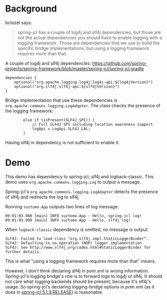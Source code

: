 # Background

bclozel says:

> spring-jcl has a couple of log4j and slf4j dependencies, but those are not the actual
> dependencies you should have to enable logging with a logging framework.
> Those are dependencies that we use to build the specific bridge implementations, but using a
> logging framework requires more than that.

A couple of log4j and slf4j dependencies:
https://github.com/spring-projects/spring-framework/blob/master/spring-jcl/spring-jcl.gradle

```
dependencies {
	optional("org.apache.logging.log4j:log4j-api:${log4jVersion}")
	optional("org.slf4j:slf4j-api:${slf4jVersion}")
}
```

Bridge implementation that use these dependencies is `org.apache.commons.logging.LogAdapter`. The
class checks the presence of the logging framework:

```
		else if (isPresent(SLF4J_SPI)) {
			// Full SLF4J SPI including location awareness support
			logApi = LogApi.SLF4J_LAL;
		}
```

Having slf4j in dependency is not sufficient to enable it.

# Demo

This demo has dependency to spring-jcl, slf4j and logback-classic.
This demo uses `org.apache.commons.logging.Log` to output a message.

Spring-jcl's `org.apache.commons.logging.LogAdapter` detects the presence of slf4j and redirects
the log to slf4j.

Running `suztomo.App` outputs two lines of log message:

```
09:01:03.988 [main] INFO suztomo.App - Hello, spring-jcl log!
09:01:03.990 [main] INFO suztomo.App - Hello, slf4j log!
```

When `logback-classic` dependency is omitted, no message is output:

```
SLF4J: Failed to load class "org.slf4j.impl.StaticLoggerBinder".
SLF4J: Defaulting to no-operation (NOP) logger implementation
SLF4J: See http://www.slf4j.org/codes.html#StaticLoggerBinder for further details.
```

This is what "using a logging framework requires more than that" means.

However, I don't think declaring slf4j in pom.xml is wrong information.
Spring-jcl's logging bridge's role is to forward logs to log4j or slf4j.
It should not care what logging backends should be present, because it's slf4j's usage.
So spring-jcl's declaring logging-bridge options in pom.xml (as it does in
[spring-jcl 5.1.9.RELEASE](https://search.maven.org/artifact/org.springframework/spring-jcl/5.1.9.RELEASE/jar))
is reasonable.

